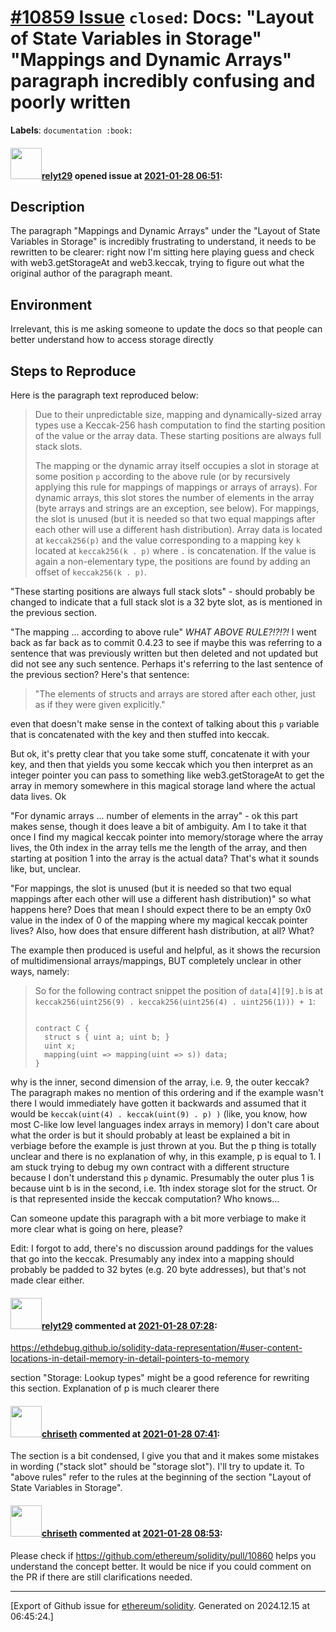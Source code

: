 # [\#10859 Issue](https://github.com/ethereum/solidity/issues/10859) `closed`: Docs: "Layout of State Variables in Storage" "Mappings and Dynamic Arrays" paragraph incredibly confusing and poorly written
**Labels**: `documentation :book:`


#### <img src="https://avatars.githubusercontent.com/u/4326714?u=880620c5d3d565f396d5d28f2c35b75146352a84&v=4" width="50">[relyt29](https://github.com/relyt29) opened issue at [2021-01-28 06:51](https://github.com/ethereum/solidity/issues/10859):

## Description

The paragraph "Mappings and Dynamic Arrays" under the "Layout of State Variables in Storage" is incredibly frustrating to understand, it needs to be rewritten to be clearer: right now I'm sitting here playing guess and check with web3.getStorageAt and web3.keccak, trying to figure out what the original author of the paragraph meant.

## Environment

Irrelevant, this is me asking someone to update the docs so that people can better understand how to access storage directly

## Steps to Reproduce

Here is the paragraph text reproduced below:

> Due to their unpredictable size, mapping and dynamically-sized array types use a Keccak-256 hash computation to find the starting position of the value or the array data. These starting positions are always full stack slots.
> 
> The mapping or the dynamic array itself occupies a slot in storage at some position `p` according to the above rule (or by recursively applying this rule for mappings of mappings or arrays of arrays). For dynamic arrays, this slot stores the number of elements in the array (byte arrays and strings are an exception, see below). For mappings, the slot is unused (but it is needed so that two equal mappings after each other will use a different hash distribution). Array data is located at `keccak256(p)` and the value corresponding to a mapping key `k` located at `keccak256(k . p)` where `.` is concatenation. If the value is again a non-elementary type, the positions are found by adding an offset of `keccak256(k . p)`.
> 


"These starting positions are always full stack slots" - should probably be changed to indicate that a full stack slot is a 32 byte slot, as is mentioned in the previous section.

"The mapping ... according to above rule" *WHAT ABOVE RULE?!?!?!* I went back as far back as to commit 0.4.23 to see if maybe this was referring to a sentence that was previously written but then deleted and not updated but did not see any such sentence. Perhaps it's referring to the last sentence of the previous section? Here's that sentence: 

> "The elements of structs and arrays are stored after each other, just as if they were given explicitly."

even that doesn't make sense in the context of talking about this `p` variable that is concatenated with the key and then stuffed into keccak. 

But ok, it's pretty clear that you take some stuff, concatenate it with your key, and then that yields you some keccak which you then interpret as an integer pointer you can pass to something like web3.getStorageAt to get the array in memory somewhere in this magical storage land where the actual data lives. Ok

"For dynamic arrays ... number of elements in the array" - ok this part makes sense, though it does leave a bit of ambiguity. Am I to take it that once I find my magical keccak pointer into memory/storage where the array lives, the 0th index in the array tells me the length of the array, and then starting at position 1 into the array is the actual data? That's what it sounds like, but, unclear.

"For mappings, the slot is unused (but it is needed so that two equal mappings after each other will use a different hash distribution)" so what happens here? Does that mean I should expect there to be an empty 0x0 value in the index of 0 of the mapping where my magical keccak pointer lives? Also, how does that ensure different hash distribution, at all? What?

The example then produced is useful and helpful, as it shows the recursion of multidimensional arrays/mappings, BUT completely unclear in other ways, namely: 

> So for the following contract snippet the position of `data[4][9].b` is at `keccak256(uint256(9) . keccak256(uint256(4) . uint256(1))) + 1`:
> ```pragma solidity ^0.4.0;
> 
> contract C {
>   struct s { uint a; uint b; }
>   uint x;
>   mapping(uint => mapping(uint => s)) data;
> } 

why is the inner, second dimension of the array, i.e. 9, the outer keccak? The paragraph makes no mention of this ordering and if the example wasn't there I would immediately have gotten it backwards and assumed that it would be `keccak(uint(4) . keccak(uint(9) . p) )` (like, you know, how most C-like low level languages index arrays in memory) I don't care about what the order is but it should probably at least be explained a bit in verbiage before the example is just thrown at you. But the p thing is totally unclear and there is no explanation of why, in this example, p is equal to 1. I am stuck trying to debug my own contract with a different structure because I don't understand this `p` dynamic. Presumably the outer plus 1 is because uint b is in the second, i.e. 1th index storage slot for the struct. Or is that represented inside the keccak computation? Who knows...



Can someone update this paragraph with a bit more verbiage to make it more clear what is going on here, please?

Edit: I forgot to add, there's no discussion around paddings for the values that go into the keccak. Presumably any index into a mapping should probably be padded to 32 bytes (e.g. 20 byte addresses), but that's not made clear either.

#### <img src="https://avatars.githubusercontent.com/u/4326714?u=880620c5d3d565f396d5d28f2c35b75146352a84&v=4" width="50">[relyt29](https://github.com/relyt29) commented at [2021-01-28 07:28](https://github.com/ethereum/solidity/issues/10859#issuecomment-768857888):

https://ethdebug.github.io/solidity-data-representation/#user-content-locations-in-detail-memory-in-detail-pointers-to-memory

section "Storage: Lookup types" might be a good reference for rewriting this section. Explanation of p is much clearer there

#### <img src="https://avatars.githubusercontent.com/u/9073706?v=4" width="50">[chriseth](https://github.com/chriseth) commented at [2021-01-28 07:41](https://github.com/ethereum/solidity/issues/10859#issuecomment-768864399):

The section is a bit condensed, I give you that and it makes some mistakes in wording ("stack slot" should be "storage slot"). I'll try to update it. To "above rules" refer to the rules at the beginning of the section "Layout of State Variables in Storage".

#### <img src="https://avatars.githubusercontent.com/u/9073706?v=4" width="50">[chriseth](https://github.com/chriseth) commented at [2021-01-28 08:53](https://github.com/ethereum/solidity/issues/10859#issuecomment-768900633):

Please check if https://github.com/ethereum/solidity/pull/10860 helps you understand the concept better. It would be nice if you could comment on the PR if there are still clarifications needed.


-------------------------------------------------------------------------------



[Export of Github issue for [ethereum/solidity](https://github.com/ethereum/solidity). Generated on 2024.12.15 at 06:45:24.]
